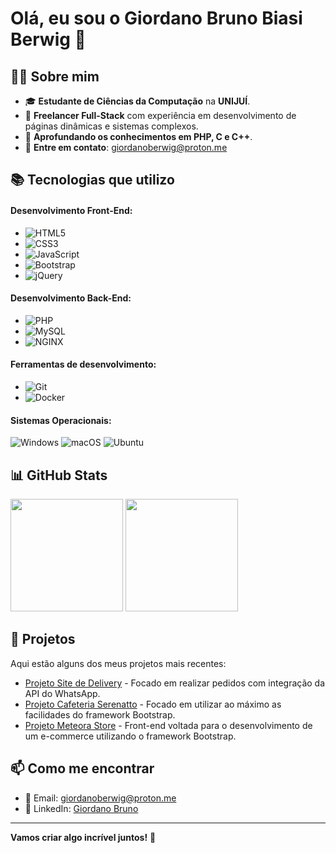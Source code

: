 # Olá, eu sou o Giordano Bruno Biasi Berwig 👋

## 🧑‍💻 Sobre mim
- 🎓 **Estudante de Ciências da Computação** na **UNIJUÍ**.
- 💼 **Freelancer Full-Stack** com experiência em desenvolvimento de páginas dinâmicas e sistemas complexos.
- 🌱 **Aprofundando os conhecimentos em PHP, C e C++**.
- 📧 **Entre em contato**: [giordanoberwig@proton.me](mailto:giordanoberwig@proton.me)

## 📚 Tecnologias que utilizo

#### Desenvolvimento Front-End:
- ![HTML5](https://img.shields.io/badge/-HTML5-FF5722?style=flat-square&logo=html5&logoColor=white)
- ![CSS3](https://img.shields.io/badge/-CSS3-2965F1?style=flat-square&logo=css3&logoColor=white)
- ![JavaScript](https://img.shields.io/badge/-JavaScript-F7DF1E?style=flat-square&logo=javascript&logoColor=black)
- ![Bootstrap](https://img.shields.io/badge/-Bootstrap-563D7C?style=flat-square&logo=bootstrap&logoColor=white)
- ![jQuery](https://img.shields.io/badge/-jQuery-0769AD?style=flat-square&logo=jquery&logoColor=white)

#### Desenvolvimento Back-End:
- ![PHP](https://img.shields.io/badge/-PHP-777BB4?style=flat-square&logo=php&logoColor=white)
- ![MySQL](https://img.shields.io/badge/-MySQL-4479A1?style=flat-square&logo=mysql&logoColor=white)
- ![NGINX](https://img.shields.io/badge/-NGINX-green?style=flat-square&logo=nginx&logoColor=white)

#### Ferramentas de desenvolvimento:
- ![Git](https://img.shields.io/badge/-Git-F05032?style=flat-square&logo=git&logoColor=white)
- ![Docker](https://img.shields.io/badge/-Docker-2496ED?style=flat-square&logo=docker&logoColor=white)

#### Sistemas Operacionais:
![Windows](https://img.shields.io/badge/-Windows-0078D6?style=flat-square&logo=windows&logoColor=white)
![macOS](https://img.shields.io/badge/-macOS-000000?style=flat-square&logo=macos&logoColor=white)
![Ubuntu](https://img.shields.io/badge/-Ubuntu-E95420?style=flat-square&logo=ubuntu&logoColor=white)

## 📊 GitHub Stats

<div>
  <img height="180em" src="https://github-readme-stats.vercel.app/api?username=ggkooo&show_icons=true&theme=dark&include_all_commits=true&count_private=true"/>
  <img height="180em" src="https://github-readme-stats.vercel.app/api/top-langs/?username=ggkooo&layout=compact&langs_count=10&theme=dark"/>
</div>

## 🚀 Projetos

Aqui estão alguns dos meus projetos mais recentes:

- [Projeto Site de Delivery](https://github.com/ggkooo/delivery-application) - Focado em realizar pedidos com integração da API do WhatsApp.
- [Projeto Cafeteria Serenatto](https://github.com/ggkooo/serenatto) - Focado em utilizar ao máximo as facilidades do framework Bootstrap.
- [Projeto Meteora Store](https://github.com/ggkooo/meteora-store) - Front-end voltada para o desenvolvimento de um e-commerce utilizando o framework Bootstrap.

## 📫 Como me encontrar

- 📧 Email: [giordanoberwig@proton.me](mailto:giordanoberwig@proton.me)
- 💼 LinkedIn: [Giordano Bruno](https://br.linkedin.com/in/giordano-bruno-biasi-berwig-7182712b4)

---

**Vamos criar algo incrível juntos!** 🚀

